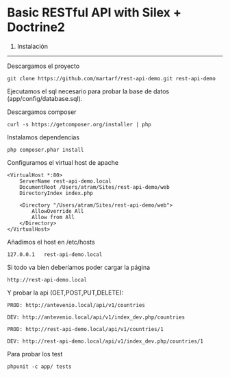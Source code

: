 Basic RESTful API with Silex + Doctrine2
========================

1) Instalación
----------------------------------

Descargamos el proyecto

    git clone https://github.com/martarf/rest-api-demo.git rest-api-demo

Ejecutamos el sql necesario para probar la base de datos (app/config/database.sql).

Descargamos composer

    curl -s https://getcomposer.org/installer | php

Instalamos dependencias

    php composer.phar install

Configuramos el virtual host de apache

```
<VirtualHost *:80>
    ServerName rest-api-demo.local
    DocumentRoot /Users/atram/Sites/rest-api-demo/web
    DirectoryIndex index.php

    <Directory "/Users/atram/Sites/rest-api-demo/web">
        AllowOverride All
        Allow from All
    </Directory>
</VirtualHost>
```

Añadimos el host en /etc/hosts

    127.0.0.1   rest-api-demo.local

Si todo va bien deberíamos poder cargar la página

    http://rest-api-demo.local

Y probar la api (GET,POST,PUT,DELETE):

    PROD: http://antevenio.local/api/v1/countries

    DEV: http://antevenio.local/api/v1/index_dev.php/countries

    PROD: http://rest-api-demo.local/api/v1/countries/1

    DEV: http://rest-api-demo.local/api/v1/index_dev.php/countries/1

Para probar los test

    phpunit -c app/ tests



